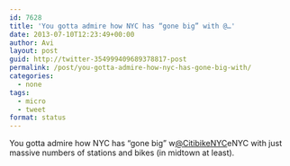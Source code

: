 ```yaml
---
id: 7628
title: 'You gotta admire how NYC has “gone big” with @…'
date: 2013-07-10T12:23:49+00:00
author: Avi
layout: post
guid: http://twitter-354999409689378817-post
permalink: /post/you-gotta-admire-how-nyc-has-gone-big-with/
categories:
  - none
tags:
  - micro
  - tweet
format: status
---
```

You gotta admire how NYC has “gone big” w[@CitibikeNYC](http://twitter.com/CitibikeNYC)eNYC with just massive numbers of stations and bikes (in midtown at least).
